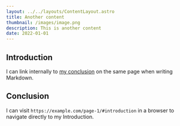 ```yaml
---
layout: ../../layouts/ContentLayout.astro
title: Another content
thumbnail: /images/image.png
description: This is another content
date: 2022-01-01
---
```

## Introduction

I can link internally to [my conclusion](#conclusion) on the same page when writing Markdown.

## Conclusion

I can visit `https://example.com/page-1/#introduction` in a browser to navigate directly to my Introduction.